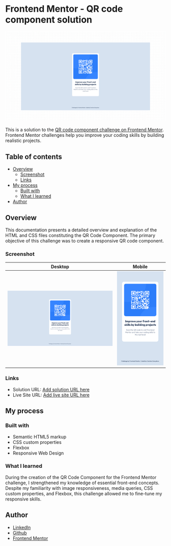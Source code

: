 # Frontend Mentor - QR code component solution

![](./repo-cover.png)

This is a solution to the [QR code component challenge on Frontend Mentor](https://www.frontendmentor.io/challenges/qr-code-component-iux_sIO_H). Frontend Mentor challenges help you improve your coding skills by building realistic projects. 

## Table of contents

- [Overview](#overview)
  - [Screenshot](#screenshot)
  - [Links](#links)
- [My process](#my-process)
  - [Built with](#built-with)
  - [What I learned](#what-i-learned)
- [Author](#author)

## Overview
This documentation presents a detailed overview and explanation of the HTML and CSS files constituting the QR Code Component. The primary objective of this challenge was to create a responsive QR code component.

### Screenshot
| Desktop                                    | Mobile                                    | 
| ------------------------------------------ | ----------------------------------------- |
| ![](./screenshots/desktop-screenshot.png)  | ![](./screenshots/mobile-screenshot.png)  | 



### Links

- Solution URL: [Add solution URL here](https://github.com/uber-sleep/qr-code-component-main)
- Live Site URL: [Add live site URL here](https://uber-sleep.github.io/qr-code-component-main/)

## My process

### Built with

- Semantic HTML5 markup
- CSS custom properties
- Flexbox
- Responsive Web Design

### What I learned

During the creation of the QR Code Component for the Frontend Mentor challenge, I strengthened my knowledge of essential front-end concepts. Despite my familiarity with image responsiveness, media queries, CSS custom properties, and Flexbox, this challenge allowed me to fine-tune my responsive skills.

## Author

- [LinkedIn](https://www.linkedin.com/in/carolina-goncalves-/)
- [Github](https://github.com/uber-sleep)
- [Frontend Mentor](https://www.frontendmentor.io/profile/uber-sleep)

